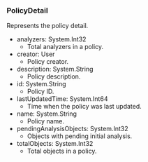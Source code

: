 ### PolicyDetail
Represents the policy detail.

- analyzers: System.Int32
  - Total analyzers in a policy.
- creator: User
  - Policy creator.
- description: System.String
  - Policy description.
- id: System.String
  - Policy ID.
- lastUpdatedTime: System.Int64
  - Time when the policy was last updated.
- name: System.String
  - Policy name.
- pendingAnalysisObjects: System.Int32
  - Objects with pending initial analysis.
- totalObjects: System.Int32
  - Total objects in a policy.
